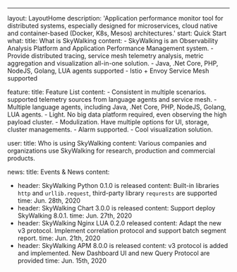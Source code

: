 ---
layout: LayoutHome
description: 'Application performance monitor tool for distributed systems, especially designed for microservices, cloud native and container-based (Docker, K8s, Mesos) architectures.'
start: Quick Start
what:
  title: What is SkyWalking
  content:
    - SkyWalking is an Observability Analysis Platform and Application Performance Management system.
    - Provide distributed tracing, service mesh telemetry analysis, metric aggregation and visualization all-in-one solution.
    - Java, .Net Core, PHP, NodeJS, Golang, LUA agents supported
    - Istio + Envoy Service Mesh supported

feature:
  title: Feature List
  content:
    - Consistent in multiple scenarios. supported telemetry sources from language agents and service mesh.
    - Multiple language agents, including Java, .Net Core, PHP, NodeJS, Golang, LUA agents.
    - Light. No big data platform required, even observing the high payload cluster.
    - Modulization. Have multiple options for UI, storage, cluster managements.
    - Alarm supported.
    - Cool visualization solution.

user:
  title: Who is using SkyWalking
  content: Various companies and organizations use SkyWalking for research, production and commercial products.

news:
  title: Events & News
  content:
  - header: SkyWalking Python 0.1.0 is released
    content: Built-in libraries `http` and `urllib.request`, third-party library `requrests` are supported
    time: Jun. 28th, 2020
  - header: SkyWalking Chart 3.0.0 is released
    content: Support deploy SkyWalking 8.0.1.
    time: Jun. 27th, 2020
  - header: SkyWalking Nginx LUA 0.2.0 released
    content: Adapt the new v3 protocol. Implement correlation protocol and support batch segment report.
    time: Jun. 21th, 2020
  - header: SkyWalking APM 8.0.0 is released
    content: v3 protocol is added and implemented. New Dashboard UI and new Query Protocol are provided
    time: Jun. 15th, 2020

